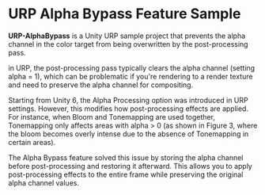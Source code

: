 # URP Alpha Bypass Feature Sample

**URP-AlphaBypass** is a Unity URP sample project that prevents the alpha
channel in the color target from being overwritten by the post-processing pass.

in URP, the post-processing pass typically clears the alpha channel (setting
alpha = 1), which can be problematic if you're rendering to a render texture
and need to preserve the alpha channel for compositing.

Starting from Unity 6, the Alpha Processing option was introduced in URP
settings. However, this modifies how post-processing effects are applied. For
instance, when Bloom and Tonemapping are used together, Tonemapping only affects
areas with alpha > 0 (as shown in Figure 3, where the bloom becomes overly
intense due to the absence of Tonemapping in certain areas).

The Alpha Bypass feature solved this issue by storing the alpha channel before
post-processing and restoring it afterward. This allows you to apply
post-processing effects to the entire frame while preserving the original alpha
channel values.
